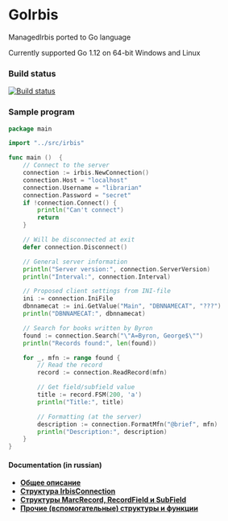# GoIrbis

ManagedIrbis ported to Go language

Currently supported Go 1.12 on 64-bit Windows and Linux

### Build status

[![Build status](https://img.shields.io/appveyor/ci/AlexeyMironov/goirbis.svg)](https://ci.appveyor.com/project/AlexeyMironov/goirbis/)

### Sample program

```go
package main

import "../src/irbis"

func main ()  {
	// Connect to the server
	connection := irbis.NewConnection()
	connection.Host = "localhost"
	connection.Username = "librarian"
	connection.Password = "secret"
	if !connection.Connect() {
		println("Can't connect")
		return
	}

	// Will be disconnected at exit
	defer connection.Disconnect()

	// General server information
	println("Server version:", connection.ServerVersion)
	println("Interval:", connection.Interval)

	// Proposed client settings from INI-file
	ini := connection.IniFile
	dbnnamecat := ini.GetValue("Main", "DBNNAMECAT", "???")
	println("DBNNAMECAT:", dbnnamecat)

	// Search for books written by Byron
	found := connection.Search("\"A=Byron, George$\"")
	println("Records found:", len(found))

	for _, mfn := range found {
		// Read the record
		record := connection.ReadRecord(mfn)

		// Get field/subfield value
		title := record.FSM(200, 'a')
		println("Title:", title)

		// Formatting (at the server)
		description := connection.FormatMfn("@brief", mfn)
		println("Description:", description)
	}
}
```

#### Documentation (in russian)

* [**Общее описание**](docs/chapter1.md)
* [**Структура IrbisConnection**](docs/chapter2.md)
* [**Структуры MarcRecord, RecordField и SubField**](docs/chapter3.md)
* [**Прочие (вспомогательные) структуры и функции**](docs/chapter4.md)

